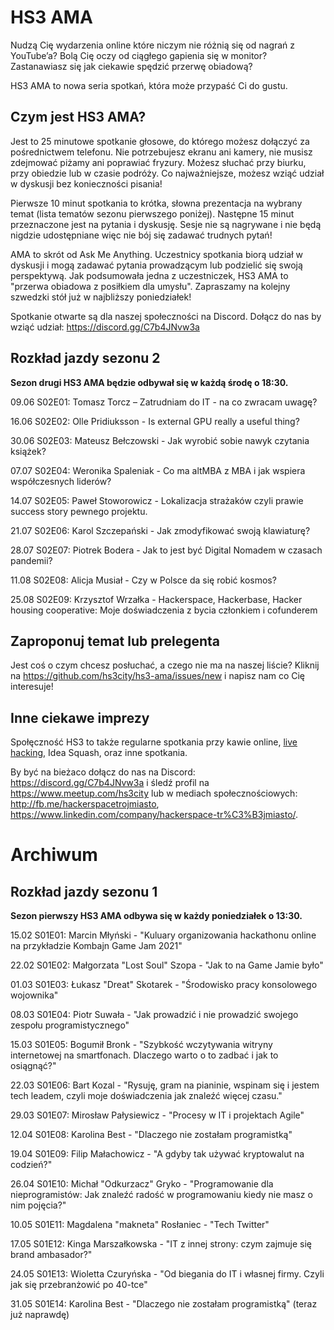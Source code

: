 # HS3 AMA

Nudzą Cię wydarzenia online które niczym nie różnią się od nagrań z YouTube’a? Bolą Cię oczy od ciągłego gapienia się w monitor? Zastanawiasz się jak ciekawie spędzić przerwę obiadową?

HS3 AMA to nowa seria spotkań, która może przypaść Ci do gustu.

## Czym jest HS3 AMA?

Jest to 25 minutowe spotkanie głosowe, do którego możesz dołączyć za pośrednictwem telefonu. Nie potrzebujesz ekranu ani kamery, nie musisz zdejmować piżamy ani poprawiać fryzury. Możesz słuchać przy biurku, przy obiedzie lub w czasie podróży. Co najważniejsze, możesz wziąć udział w dyskusji bez konieczności pisania!

Pierwsze 10 minut spotkania to krótka, słowna prezentacja na wybrany temat (lista tematów sezonu pierwszego poniżej). Następne 15 minut przeznaczone jest na pytania i dyskusję. Sesje nie są nagrywane i nie będą nigdzie udostępniane więc nie bój się zadawać trudnych pytań!

AMA to skrót od Ask Me Anything. Uczestnicy spotkania biorą udział w dyskusji i mogą zadawać pytania prowadzącym lub podzielić się swoją perspektywą. Jak podsumowała jedna z uczestniczek, HS3 AMA to "przerwa obiadowa z posiłkiem dla umysłu". Zapraszamy na kolejny szwedzki stół już w najbliższy poniedziałek!

Spotkanie otwarte są dla naszej społeczności na Discord. Dołącz do nas by wziąć udział: <https://discord.gg/C7b4JNvw3a>

## Rozkład jazdy sezonu 2

**Sezon drugi HS3 AMA będzie odbywał się w każdą środę o 18:30.**

09.06 S02E01: Tomasz Torcz – Zatrudniam do IT - na co zwracam uwagę?

16.06 S02E02: Olle Pridiuksson - Is external GPU really a useful thing?

30.06 S02E03: Mateusz Bełczowski - Jak wyrobić sobie nawyk czytania książek?

07.07 S02E04: Weronika Spaleniak - Co ma altMBA z MBA i jak wspiera współczesnych liderów?

14.07 S02E05: Paweł Stoworowicz - Lokalizacja strażaków czyli prawie success story pewnego projektu.

21.07 S02E06: Karol Szczepański - Jak zmodyfikować swoją klawiaturę?

28.07 S02E07: Piotrek Bodera - Jak to jest być Digital Nomadem w czasach pandemii?

11.08 S02E08: Alicja Musiał - Czy w Polsce da się robić kosmos?

25.08 S02E09: Krzysztof Wrzałka - Hackerspace, Hackerbase, Hacker housing cooperative: Moje doświadczenia z bycia członkiem i cofunderem

## Zaproponuj temat lub prelegenta

Jest coś o czym chcesz posłuchać, a czego nie ma na naszej liście? Kliknij na <https://github.com/hs3city/hs3-ama/issues/new> i napisz nam co Cię interesuje!

## Inne ciekawe imprezy

Społęczność HS3 to także regularne spotkania przy kawie online, [live hacking](https://github.com/hs3city/live-hacking), Idea Squash, oraz inne spotkania.

By być na bieżaco dołącz do nas na Discord:  <https://discord.gg/C7b4JNvw3a> i śledź profil na <https://www.meetup.com/hs3city> lub w mediach społecznościowych: <http://fb.me/hackerspacetrojmiasto>, <https://www.linkedin.com/company/hackerspace-tr%C3%B3jmiasto/>.

# Archiwum

## Rozkład jazdy sezonu 1

**Sezon pierwszy HS3 AMA odbywa się w każdy poniedziałek o 13:30.**

15.02 S01E01: Marcin Młyński - "Kuluary organizowania hackathonu online na przykładzie Kombajn Game Jam 2021"

22.02 S01E02: Małgorzata "Lost Soul" Szopa - "Jak to na Game Jamie było"

01.03 S01E03: Łukasz "Dreat" Skotarek - "Środowisko pracy konsolowego wojownika"

08.03 S01E04: Piotr Suwała - "Jak prowadzić i nie prowadzić swojego zespołu programistycznego"

15.03 S01E05: Bogumił Bronk - "Szybkość wczytywania witryny internetowej na smartfonach. Dlaczego warto o to zadbać i jak to osiągnąć?"

22.03 S01E06: Bart Kozal - "Rysuję, gram na pianinie, wspinam się i jestem tech leadem, czyli moje doświadczenia jak znaleźć więcej czasu."

29.03 S01E07: Mirosław Pałysiewicz - "Procesy w IT i projektach Agile"

12.04 S01E08: Karolina Best - "Dlaczego nie zostałam programistką"

19.04 S01E09: Filip Małachowicz - "A gdyby tak używać kryptowalut na codzień?"

26.04 S01E10: Michał "Odkurzacz" Gryko - "Programowanie dla nieprogramistów: Jak znaleźć radość w programowaniu kiedy nie masz o nim pojęcia?"

10.05 S01E11: Magdalena "makneta" Rosłaniec - "Tech Twitter"

17.05 S01E12: Kinga Marszałkowska - "IT z innej strony: czym zajmuje się brand ambasador?"

24.05 S01E13: Wioletta Czuryńska - "Od biegania do IT i własnej firmy. Czyli jak się przebranżowić po 40-tce"

31.05 S01E14: Karolina Best - "Dlaczego nie zostałam programistką" (teraz już naprawdę)

